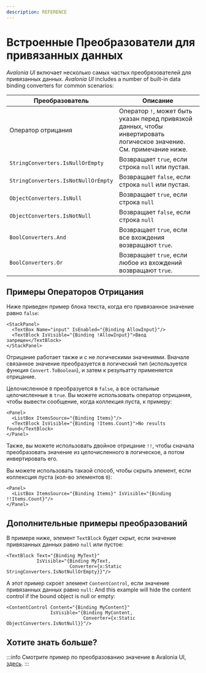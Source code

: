 ```yaml
---
description: REFERENCE
---
```


# Встроенные Преобразователи для привязанных данных

_Avalonia UI_ включает несколько самых частых преобрязователей для привязанных данных.
_Avalonia UI_ includes a number of built-in data binding converters for common scenarios:

| Преобразователь                     | Описание                                                                                                              |
|-------------------------------------|-----------------------------------------------------------------------------------------------------------------------|
| Оператор отрицания                  | Оператор `!`, может быть указан перед привязкой данных, чтобы инвертировать логическое значение. См. примечание ниже. |
| `StringConverters.IsNullOrEmpty`    | Возвращает `true`, если строка `null` или пустая.                                                                     |
| `StringConverters.IsNotNullOrEmpty` | Возвращает `false`, если строка `null` или пустая.                                                                    |
| `ObjectConverters.IsNull`           | Возвращает `true`, если строка `null`                                                                                 |
| `ObjectConverters.IsNotNull`        | Возвращает `false`, если строка `null`                                                                                |
| `BoolConverters.And`                | Возвращает `true`, если все вхождения возвращают `true`.                                                              |
| `BoolConverters.Or`                 | Возвращает `true`, если любое из вхождений возвращают `true`.                                                         |

## Примеры Операторов Отрицания

Ниже приведен пример блока текста, когда его привязанное значение равно `false`:

```markup
<StackPanel>
  <TextBox Name="input" IsEnabled="{Binding AllowInput}"/>
  <TextBlock IsVisible="{Binding !AllowInput}">Ввод запрещен</TextBlock>
</StackPanel>
```

Отрицание работает также и с не логическими значениями. Вначале связанное значение преобразуется в логический тип (используется функция `Convert.ToBoolean`), и затем к резульатту применяется отрицание.

Целочисленное `0` преобразуется в `false`, а все остальные целочисленные в `true`. Вы можете использовать оператор отрицания, чтобы вывести сообщение, когда коллекция пуста, к примеру:

```markup
<Panel>
  <ListBox ItemsSource="{Binding Items}"/>
  <TextBlock IsVisible="{Binding !Items.Count}">No results found</TextBlock>
</Panel>
```
Также, вы можете использовать двойное отрицание `!!`, чтобы сначала преобразовать значение из целочисленного в логическое, а потом инвертировать его.

Вы можете использовать такаой способ, чтобы скрыть элемент, если коллексция пуста (кол-во элементов `0`):

```markup
<Panel>
  <ListBox ItemsSource="{Binding Items}" IsVisible="{Binding !!Items.Count}"/>
</Panel>
```

## Дополнительные примеры преобразований

В примере ниже, элемент `TextBlock` будет скрыт, если значение привязанных данных равно `null` или пустое:

```markup
<TextBlock Text="{Binding MyText}"
           IsVisible="{Binding MyText, 
                       Converter={x:Static StringConverters.IsNotNullOrEmpty}}"/>
```

А этот пример скроет элемент `ContentControl`, если значение привязанных данных равно `null`:
And this example will hide the content control if the bound object is null or empty:

```markup
<ContentControl Content="{Binding MyContent}"
                IsVisible="{Binding MyContent, 
                            Converter={x:Static ObjectConverters.IsNotNull}}"/>
```

## Хотите знать больше?


:::info
Смотрите пример по преобразованию значение в Avalonia UI, [здесь](https://github.com/AvaloniaUI/Avalonia.Samples/tree/main/src/Avalonia.Samples/MVVM/ValueConversionSample).
:::
